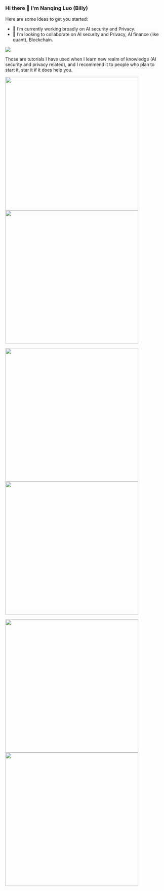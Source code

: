 ### Hi there 👋 I'm Nanqing Luo (Billy)

<!--
**Billy1900/Billy1900** is a ✨ _special_ ✨ repository because its `README.md` (this file) appears on your GitHub profile.
--->
Here are some ideas to get you started:

- 🔭 I’m currently working broadly on AI security and Privacy.
- 👯 I’m looking to collaborate on AI security and Privacy, AI finance (like quant), Blockchain.

![](https://github-profile-summary-cards.vercel.app/api/cards/profile-details?username=Billy1900&theme=dracula)

Those are tutorials I have used when I learn new realm of knowledge (AI security and privacy related), and I recommend it to people who plan to start it, star it if it does help you.

<a href="https://github.com/Billy1900/Awesome-Machine-Learning" align="center"><img src="https://github-link-card.s3.ap-northeast-1.amazonaws.com/Billy1900/Awesome-Machine-Learning.png" width="420px" ></a>
<a href="https://github.com/Billy1900/GNN-Learning-and-Integration" align="center"><img src="https://github-link-card.s3.ap-northeast-1.amazonaws.com/Billy1900/GNN-Learning-and-Integration.png" width="420px" ></a>

<a href="https://github.com/Billy1900/Awesome-DeepFake-Learning"><img src="https://github-link-card.s3.ap-northeast-1.amazonaws.com/Billy1900/Awesome-DeepFake-Learning.png" width="420px" align="center"></a>
<a href="https://github.com/Billy1900/Learning-of-Computer-Science"><img src="https://github-link-card.s3.ap-northeast-1.amazonaws.com/Billy1900/Learning-of-Computer-Science.png" width="420px" align="center"></a>

<a href="https://github.com/Billy1900/Awesome-Differential-Privacy"><img src="https://github-link-card.s3.ap-northeast-1.amazonaws.com/Billy1900/Awesome-Differential-Privacy.png" width="420px" align="center"></a>
<a href="https://github.com/Billy1900/Privacy-and-Security-issues-in-machine-learning"><img src="https://github-link-card.s3.ap-northeast-1.amazonaws.com/Billy1900/Privacy-and-Security-issues-in-machine-learning.png" width="420px" align="center"></a>

